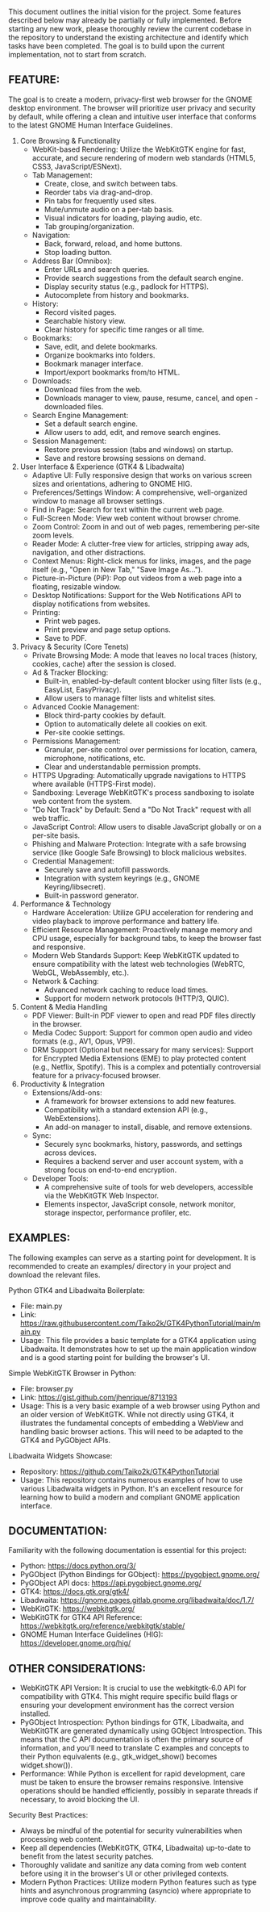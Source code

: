 This document outlines the initial vision for the project. Some features described below may already be partially or fully implemented. Before starting any new work, please thoroughly review the current codebase in the repository to understand the existing architecture and identify which tasks have been completed. The goal is to build upon the current implementation, not to start from scratch.

## FEATURE:

The goal is to create a modern, privacy-first web browser for the GNOME desktop environment. The browser will prioritize user privacy and security by default, while offering a clean and intuitive user interface that conforms to the latest GNOME Human Interface Guidelines.
1. Core Browsing & Functionality
    - WebKit-based Rendering: Utilize the WebKitGTK engine for fast, accurate, and secure rendering of modern web standards (HTML5, CSS3, JavaScript/ESNext).
    - Tab Management:
        - Create, close, and switch between tabs.
        - Reorder tabs via drag-and-drop.
        - Pin tabs for frequently used sites.
        - Mute/unmute audio on a per-tab basis.
        - Visual indicators for loading, playing audio, etc.
        - Tab grouping/organization.
    - Navigation:
        - Back, forward, reload, and home buttons.
        - Stop loading button.
    - Address Bar (Omnibox):
        - Enter URLs and search queries.
        - Provide search suggestions from the default search engine.
        - Display security status (e.g., padlock for HTTPS).
        - Autocomplete from history and bookmarks.
    - History:
        - Record visited pages.
        - Searchable history view.
        - Clear history for specific time ranges or all time.
    - Bookmarks:
        - Save, edit, and delete bookmarks.
        - Organize bookmarks into folders.
        - Bookmark manager interface.
        - Import/export bookmarks from/to HTML.
    - Downloads:
        - Download files from the web.
        - Downloads manager to view, pause, resume, cancel, and open - downloaded files.
    - Search Engine Management:
        - Set a default search engine.
        - Allow users to add, edit, and remove search engines.
    - Session Management:
        - Restore previous session (tabs and windows) on startup.
        - Save and restore browsing sessions on demand.
2. User Interface & Experience (GTK4 & Libadwaita)
    - Adaptive UI: Fully responsive design that works on various screen sizes and orientations, adhering to GNOME HIG.
    - Preferences/Settings Window: A comprehensive, well-organized window to manage all browser settings.
    - Find in Page: Search for text within the current web page.
    - Full-Screen Mode: View web content without browser chrome.
    - Zoom Control: Zoom in and out of web pages, remembering per-site zoom levels.
    - Reader Mode: A clutter-free view for articles, stripping away ads, navigation, and other distractions.
    - Context Menus: Right-click menus for links, images, and the page itself (e.g., "Open in New Tab," "Save Image As...").
    - Picture-in-Picture (PiP): Pop out videos from a web page into a floating, resizable window.
    - Desktop Notifications: Support for the Web Notifications API to display notifications from websites.
    - Printing:
        - Print web pages.
        - Print preview and page setup options.
        - Save to PDF.
3. Privacy & Security (Core Tenets)
    - Private Browsing Mode: A mode that leaves no local traces (history, cookies, cache) after the session is closed.
    - Ad & Tracker Blocking:
        - Built-in, enabled-by-default content blocker using filter lists (e.g., EasyList, EasyPrivacy).
        - Allow users to manage filter lists and whitelist sites.
    - Advanced Cookie Management:
        - Block third-party cookies by default.
        - Option to automatically delete all cookies on exit.
        - Per-site cookie settings.
    - Permissions Management:
        - Granular, per-site control over permissions for location, camera, microphone, notifications, etc.
        - Clear and understandable permission prompts.
    - HTTPS Upgrading: Automatically upgrade navigations to HTTPS where available (HTTPS-First mode).
    - Sandboxing: Leverage WebKitGTK's process sandboxing to isolate web content from the system.
    - "Do Not Track" by Default: Send a "Do Not Track" request with all web traffic.
    - JavaScript Control: Allow users to disable JavaScript globally or on a per-site basis.
    - Phishing and Malware Protection: Integrate with a safe browsing service (like Google Safe Browsing) to block malicious websites.
    - Credential Management:
        - Securely save and autofill passwords.
        - Integration with system keyrings (e.g., GNOME Keyring/libsecret).
        - Built-in password generator.
4. Performance & Technology
    - Hardware Acceleration: Utilize GPU acceleration for rendering and video playback to improve performance and battery life.
    - Efficient Resource Management: Proactively manage memory and CPU usage, especially for background tabs, to keep the browser fast and responsive.
    - Modern Web Standards Support: Keep WebKitGTK updated to ensure compatibility with the latest web technologies (WebRTC, WebGL, WebAssembly, etc.).
    - Network & Caching:
        - Advanced network caching to reduce load times.
        - Support for modern network protocols (HTTP/3, QUIC).
5. Content & Media Handling
    - PDF Viewer: Built-in PDF viewer to open and read PDF files directly in the browser.
    - Media Codec Support: Support for common open audio and video formats (e.g., AV1, Opus, VP9).
    - DRM Support (Optional but necessary for many services):
        Support for Encrypted Media Extensions (EME) to play protected content (e.g., Netflix, Spotify). This is a complex and potentially controversial feature for a privacy-focused browser.
6. Productivity & Integration
    - Extensions/Add-ons:
        - A framework for browser extensions to add new features.
        - Compatibility with a standard extension API (e.g., WebExtensions).
        - An add-on manager to install, disable, and remove extensions.
    - Sync:
        - Securely sync bookmarks, history, passwords, and settings across devices.
        - Requires a backend server and user account system, with a strong focus on end-to-end encryption.
    - Developer Tools:
        - A comprehensive suite of tools for web developers, accessible via the WebKitGTK Web Inspector.
        - Elements inspector, JavaScript console, network monitor, storage inspector, performance profiler, etc.

## EXAMPLES:

The following examples can serve as a starting point for development. It is recommended to create an examples/ directory in your project and download the relevant files.

Python GTK4 and Libadwaita Boilerplate:
- File: main.py
- Link: https://raw.githubusercontent.com/Taiko2k/GTK4PythonTutorial/main/main.py
- Usage: This file provides a basic template for a GTK4 application using Libadwaita. It demonstrates how to set up the main application window and is a good starting point for building the browser's UI.

Simple WebKitGTK Browser in Python:
- File: browser.py
- Link: https://gist.github.com/jhenrique/8713193
- Usage: This is a very basic example of a web browser using Python and an older version of WebKitGTK. While not directly using GTK4, it illustrates the fundamental concepts of embedding a WebView and handling basic browser actions. This will need to be adapted to the GTK4 and PyGObject APIs.

Libadwaita Widgets Showcase:
- Repository: https://github.com/Taiko2k/GTK4PythonTutorial
- Usage: This repository contains numerous examples of how to use various Libadwaita widgets in Python. It's an excellent resource for learning how to build a modern and compliant GNOME application interface.

## DOCUMENTATION:

Familiarity with the following documentation is essential for this project:

- Python: https://docs.python.org/3/
- PyGObject (Python Bindings for GObject): https://pygobject.gnome.org/
- PyGObject API docs: https://api.pygobject.gnome.org/
- GTK4: https://docs.gtk.org/gtk4/
- Libadwaita: https://gnome.pages.gitlab.gnome.org/libadwaita/doc/1.7/
- WebKitGTK: https://webkitgtk.org/
- WebKitGTK for GTK4 API Reference: https://webkitgtk.org/reference/webkitgtk/stable/
- GNOME Human Interface Guidelines (HIG): https://developer.gnome.org/hig/

## OTHER CONSIDERATIONS:

- WebKitGTK API Version: It is crucial to use the webkitgtk-6.0 API for compatibility with GTK4. This might require specific build flags or ensuring your development environment has the correct version installed.
- PyGObject Introspection: Python bindings for GTK, Libadwaita, and WebKitGTK are generated dynamically using GObject Introspection. This means that the C API documentation is often the primary source of information, and you'll need to translate C examples and concepts to their Python equivalents (e.g., gtk_widget_show() becomes widget.show()).
- Performance: While Python is excellent for rapid development, care must be taken to ensure the browser remains responsive. Intensive operations should be handled efficiently, possibly in separate threads if necessary, to avoid blocking the UI.

Security Best Practices:
- Always be mindful of the potential for security vulnerabilities when processing web content.
- Keep all dependencies (WebKitGTK, GTK4, Libadwaita) up-to-date to benefit from the latest security patches.
- Thoroughly validate and sanitize any data coming from web content before using it in the browser's UI or other privileged contexts.
- Modern Python Practices: Utilize modern Python features such as type hints and asynchronous programming (asyncio) where appropriate to improve code quality and maintainability.
